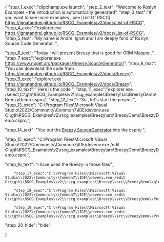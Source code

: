{
    "step_1_exec":"clipchamp.exe launch",
    "step_2_text": "Welcome to Roslyn Examples - the introduction is automatically generated",
    "step_3_text":"If you want to see more examples , see  [List Of RSCG] https://ignatandrei.github.io/RSCG_Examples/v2/docs/List-of-RSCG",
    "step_4_exec":"explorer.exe https://ignatandrei.github.io/RSCG_Examples/v2/docs/List-of-RSCG",
    "step_5_text": "My name is Andrei Ignat and I am deeply fond of Roslyn Source Code Generator. ",

"step_6_text": "Today I will present Breezy  that is good for ORM Mapper .",
"step_7_exec":"explorer.exe https://www.nuget.org/packages/Breezy.SourceGenerator/",
"step_8_text": "You can download the code from https://ignatandrei.github.io/RSCG_Examples/v2/docs/Breezy)",
"step_9_exec":"explorer.exe https://ignatandrei.github.io/RSCG_Examples/v2/docs/Breezy",
"step_10_text":" Here is the code ",
"step_11_exec":"explorer.exe /select,C:\\gth\\RSCG_Examples\\v2\\rscg_examples\\Breezy\\src\\BreezyDemo\\BreezyDemo.csproj",
"step_12_text": "So , let's start the project ",
"step_13_exec": "C:\\Program Files\\Microsoft Visual Studio\\2022\\Community\\Common7\\IDE\\devenv.exe C:\\gth\\RSCG_Examples\\v2\\rscg_examples\\Breezy\\src\\BreezyDemo\\BreezyDemo.csproj",

"step_14_text": "You put the  [Breezy.SourceGenerator](https://www.nuget.org/packages/Breezy.SourceGenerator/) into the csproj ",

"step_15_exec": "C:\\Program Files\\Microsoft Visual Studio\\2022\\Community\\Common7\\IDE\\devenv.exe /edit C:\\gth\\RSCG_Examples\\v2\\rscg_examples\\Breezy\\src\\BreezyDemo\\BreezyDemo.csproj",

"step_16_text": "I have used the Breezy in those files",


        "step_17_exec":"C:\\Program Files\\Microsoft Visual Studio\\2022\\Community\\Common7\\IDE\\devenv.exe /edit C:\\gth\\RSCG_Examples\\v2\\rscg_examples\\Breezy\\src\\BreezyDemo\\globals.cs",
    
        "step_18_exec":"C:\\Program Files\\Microsoft Visual Studio\\2022\\Community\\Common7\\IDE\\devenv.exe /edit C:\\gth\\RSCG_Examples\\v2\\rscg_examples\\Breezy\\src\\BreezyDemo\\Person.cs",
    
        "step_19_exec":"C:\\Program Files\\Microsoft Visual Studio\\2022\\Community\\Common7\\IDE\\devenv.exe /edit C:\\gth\\RSCG_Examples\\v2\\rscg_examples\\Breezy\\src\\BreezyDemo\\Program.cs",
    
"step_20_hide": "hide"


}